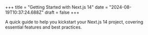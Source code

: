 +++
title = "Getting Started with Next.js 14"
date = "2024-08-19T10:37:24.688Z"
draft = false
+++

  A quick guide to help you kickstart your Next.js 14 project, covering essential features and best practices.
        